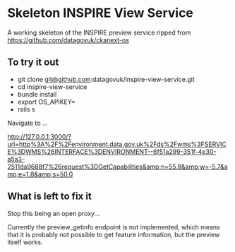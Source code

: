 # Skeleton INSPIRE View Service

A working skeleton of the INSPIRE preview service ripped from https://github.com/datagovuk/ckanext-os

## To try it out

* git clone git@github.com:datagovuk/inspire-view-service.git
* cd inspire-view-service
* bundle install
* export OS_APIKEY=<APIKEY>
* rails s

Navigate to ...

http://127.0.0.1:3000/?url=http%3A%2F%2Fenvironment.data.gov.uk%2Fds%2Fwms%3FSERVICE%3DWMS%26INTERFACE%3DENVIRONMENT--6f51a299-351f-4e30-a5a3-2511da9688f7%26request%3DGetCapabilities&amp;n=55.8&amp;w=-5.7&amp;e=1.8&amp;s=50.0


## What is left to fix it

Stop this being an open proxy...

Currently the preview_getinfo endpoint is not implemented, which means that it is probably not possible to get feature information, but the preview itself works.